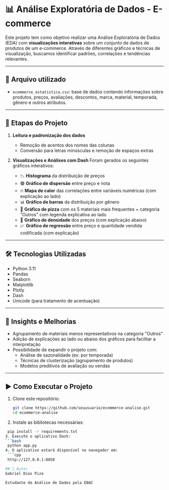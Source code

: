 # 📊 Análise Exploratória de Dados - E-commerce

Este projeto tem como objetivo realizar uma Análise Exploratória de Dados (EDA) com **visualizações interativas** sobre um conjunto de dados de produtos de um e-commerce. Através de diferentes gráficos e técnicas de visualização, buscamos identificar padrões, correlações e tendências relevantes.

---

## 📁 Arquivo utilizado

- `ecommerce_estatistica.csv`: base de dados contendo informações sobre produtos, preços, avaliações, descontos, marca, material, temporada, gênero e outros atributos.

---

## 🧪 Etapas do Projeto

1. **Leitura e padronização dos dados**
   - Remoção de acentos dos nomes das colunas
   - Conversão para letras minúsculas e remoção de espaços extras

2. **Visualizações e Análises com Dash**
   Foram gerados os seguintes gráficos interativos:

   - 📉 **Histograma** da distribuição de preços
   - 🟢 **Gráfico de dispersão** entre preço e nota
   - 🔥 **Mapa de calor** das correlações entre variáveis numéricas (com explicação ao lado)
   - 📊 **Gráfico de barras** da distribuição por gênero
   - 🥧 **Gráfico de pizza** com os 5 materiais mais frequentes + categoria "Outros" com legenda explicativa ao lado
   - 🌄 **Gráfico de densidade** dos preços (com explicação abaixo)
   - 📈 **Gráfico de regressão** entre preço e quantidade vendida codificada (com explicação)

---

## 🛠️ Tecnologias Utilizadas

- Python 3.11
- Pandas
- Seaborn
- Matplotlib
- Plotly
- Dash
- Unicode (para tratamento de acentuação)

---

## 🧠 Insights e Melhorias

- Agrupamento de materiais menos representativos na categoria "Outros"
- Adição de explicações ao lado ou abaixo dos gráficos para facilitar a interpretação
- Possibilidade de expandir o projeto com:
  - Análise de sazonalidade (ex: por temporada)
  - Técnicas de clusterização (agrupamento de produtos)
  - Modelos preditivos de avaliação ou vendas

---

## ▶️ Como Executar o Projeto

1. Clone este repositório:
   ```bash
   git clone https://github.com/seuusuario/ecommerce-analise.git
   cd ecommerce-analise
2. Instale as bibliotecas necessárias:
  ```bash
   pip install -r requirements.txt
3. Execute o aplicativo Dash:
  ```bash
   python app.py
4. O aplicativo estará disponível no navegador em:
   ```cpp
   http://127.0.0.1:8050

## 📌 Autor
Gabriel Dias Piza

Estudante de Análise de Dados pela EBAC
